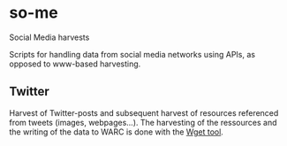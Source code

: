 # so-me
Social Media harvests

Scripts for handling data from social media networks using APIs, as opposed to www-based harvesting.

## Twitter

Harvest of Twitter-posts and subsequent harvest of resources referenced from tweets (images, webpages...).
The harvesting of the ressources and the writing of the data to WARC is done with the [Wget tool](https://www.gnu.org/software/wget/).
